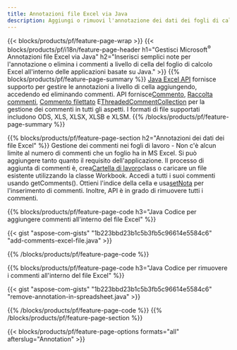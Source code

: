 ```yaml
---
title: Annotazioni file Excel via Java
description: Aggiungi o rimuovi l'annotazione dei dati dei fogli di calcolo Excel e OpenOffice con la libreria Java.
---
```

{{< blocks/products/pf/feature-page-wrap >}}
{{< blocks/products/pf/i18n/feature-page-header h1="Gestisci Microsoft<sup>&reg;</sup> Annotazioni file Excel via Java" h2="Inserisci semplici note per l\'annotazione o elimina i commenti a livello di cella del foglio di calcolo Excel all\'interno delle applicazioni basate su Java." >}}
{{% blocks/products/pf/feature-page-summary %}}
[Java Excel API](/cells/it/java/) fornisce supporto per gestire le annotazioni a livello di cella aggiungendo, accedendo ed eliminando commenti. API fornisce[Commento](https://reference.aspose.com/cells/java/com.aspose.cells/Comment), [Raccolta commenti](https://reference.aspose.com/cells/java/com.aspose.cells/CommentCollection), [Commento filettato](https://reference.aspose.com/cells/java/com.aspose.cells/ThreadedComment) E[ThreadedCommentCollection](https://reference.aspose.com/cells/java/com.aspose.cells/ThreadedCommentCollection) per la gestione dei commenti in tutti gli aspetti.
I formati di file supportati includono ODS, XLS, XLSX, XLSB e XLSM.
{{% /blocks/products/pf/feature-page-summary %}}

{{% blocks/products/pf/feature-page-section h2="Annotazioni dei dati dei file Excel" %}}
 Gestione dei commenti nei fogli di lavoro - Non c'è alcun limite al numero di commenti che un foglio ha in MS Excel. Si può aggiungere tanto quanto il requisito dell'applicazione. Il processo di aggiunta di commenti è, crea[Cartella di lavoro](https://reference.aspose.com/cells/java/com.aspose.cells/Workbook)class o caricare un file esistente utilizzando la classe Workbook. Accedi a tutti i suoi commenti usando getComments(). Ottieni l'indice della cella e usa[setNota](https://reference.aspose.com/cells/java/com.aspose.cells/comment#Note) per l'inserimento di commenti. Inoltre, API è in grado di rimuovere tutti i commenti.

{{% blocks/products/pf/feature-page-code h3="Java Codice per aggiungere commenti all\'interno del file Excel" %}}

{{< gist "aspose-com-gists" "1b223bbd23b1c5b3fb5c96614e5584c6" "add-comments-excel-file.java" >}}

{{% /blocks/products/pf/feature-page-code %}}

{{% blocks/products/pf/feature-page-code h3="Java Codice per rimuovere i commenti all\'interno del file Excel" %}}

{{< gist "aspose-com-gists" "1b223bbd23b1c5b3fb5c96614e5584c6" "remove-annotation-in-spreadsheet.java" >}}

{{% /blocks/products/pf/feature-page-code %}}
{{% /blocks/products/pf/feature-page-section %}}

{{< blocks/products/pf/feature-page-options formats="all" afterslug="Annotation" >}}
